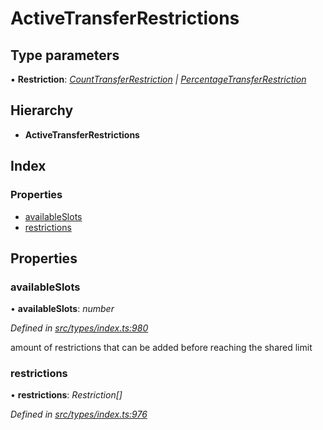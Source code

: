 # ActiveTransferRestrictions

## Type parameters

▪ **Restriction**: [_CountTransferRestriction_](counttransferrestriction.md) _\|_ [_PercentageTransferRestriction_](percentagetransferrestriction.md)

## Hierarchy

* **ActiveTransferRestrictions**

## Index

### Properties

* [availableSlots](activetransferrestrictions.md#availableslots)
* [restrictions](activetransferrestrictions.md#restrictions)

## Properties

### availableSlots

• **availableSlots**: _number_

_Defined in_ [_src/types/index.ts:980_](https://github.com/PolymathNetwork/polymesh-sdk/blob/7362b318/src/types/index.ts#L980)

amount of restrictions that can be added before reaching the shared limit

### restrictions

• **restrictions**: _Restriction\[\]_

_Defined in_ [_src/types/index.ts:976_](https://github.com/PolymathNetwork/polymesh-sdk/blob/7362b318/src/types/index.ts#L976)


